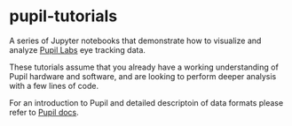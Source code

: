 # pupil-tutorials

A series of Jupyter notebooks that demonstrate how to visualize and analyze [Pupil Labs](https://pupil-labs.com) eye tracking data.

These tutorials assume that you already have a working understanding of Pupil hardware and software, and are looking to perform deeper analysis with a few lines of code.  

For an introduction to Pupil and detailed descriptoin of data formats please refer to [Pupil docs](https://docs.pupil-labs.com).  
